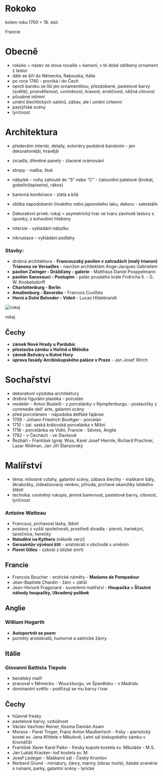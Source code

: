 # Rokoko

kolem roku 1700 = 18. stol.

Francie

# Obecně

- rokoko = název ze slova rocaille = kamení, v té době oblíbený ornament z lastur
- dále se šíří do Německa, Rakouska, Itálie
- po roce 1740 - proniká i do Čech
- oproti baroku se líší jen ornamentikou, přezdobené, pastelové barvy (světlé), prosvětlenost, uvolněnost, hravost, erotičnost, něžná citovost
- půvabné intimní
- umění šlechtických salónů, zábav, ale i umění církevní
- pastýřské scény
- lyričnost

# Architektura

- především interiér, detaily, exteriéry podobné barokním - jen dekorativnější, hravější
- zrcadla, dřevěné panely - zlacené orámování
- stropy - malba, štuk
- nábytek - nohy zahnuté do “S” nebo “C” - čalounění patelové (brokát, gobelín(tapiserie), rákos)
- barevná kombinace - zlatá a bílá
- obliba napodobenin čínského nebo japonského laku, dekoru - sekretáře

- Dekorativní prvek: rokaj = asymetrický tvar ve tvaru zavinuté lastury s úponky, s kohoutími hřebeny
- interzie - vykládání nábytku
- inkrustace - vykládání podlahy

### Stavby:

- drobná architektura - **Francouzský pavilon v zahradách (malý trianon) Trianonu ve Versailles** - navržen architektem Ange-Jacques Gabrielem
- **pavilon Zwinger - Drážďany - galerie** - Matthaus Daniel Pooppelmann
- **pavilon Sanssouci - Postupim** - palác pruského krále Fridricha II. - G. W. Knobelsdorff
- **Charlottenburg - Berlín**
- **Amalienburg - Bavorsko** - Francois Cuvilliés
- **Horní a Dolní Belveder - Vídeň** - Lucas Hildebrandt

![rokaj](https://img.notionusercontent.com/s3/prod-files-secure%2F85525e4b-189c-4e15-9d07-1cb1f7128378%2F5f21597a-f886-41ca-851e-bdfc35759663%2FUntitled.png/size/w=400?exp=1740139732&sig=XwyYvce9_sshqPy1BgISro3pabr-QmKoDEzXz6a00i8)

rokaj

## Čechy

- **zámek Nové Hrady u Pardubic**
- **přestavba zámku v Hoříně u Mělníka**
- **zámek Bečváry u Kutné Hory**
- **úprava fasády Arcibiskupského paláce v Praze** - Jan Josef Wirch

# Sochařství

- dekorativní výzdoba architektury
- drobná figurální plastika - porcelán
- modelér - Anton Bustelli - z porcelánky v Nympfenburgu - postavičky z commedie dell’ arte, galantní scény
- před porcelánem - nápodoba delfské fajánse
- 1709 - Johann Friedrich Boottger - porcelán
- 1710 - zal. saská královská porcelánka v Míšni
- 1718 - porcelánka ve Vídni, Francie - Sévres, Anglie
- 1792 - v Čechách - ve Slavkově
- Řezbáři - František Ignác Wiss, Karel Josef Hiernle, Richard Prachner, Lazar Widman, Jan Jiří Šlanzovský

# Malířství

- téma: milostné vztahy, galantní scény, zábava šlechty - maškarní bály, škrabošky, zidealizovaný venkov, příroda, prchavé okamžiky lidského štěstí
- technika: uvolněný rukopis, jemná barevnost, pastelové barvy, citovost, lyričnost

### Antoine Watteau

- Francouz, prchavost lásky, štěstí
- postavy z vyšší společnosti, prostředí divadla - pieroti, harlekýni, tanečnice, herečky
- **Nalodění na Kytheru** (několik verzí)
- **Gersaintův vývěsní štít** - aristokrati v obchodě s uměním
- **Pierot Gilles** - úzkost z blízké smrti

## Francie

- Francois Boucher - erotické náměty - **Madame de Pompadour**
- Jean-Baptiste Chardin - žánr + zátiší
- Jean-Honoré Fragonard - suverénní malířství - **Houpačka = Šťastné náhody houpačky, Ukradený polibek**

## Anglie

### William Hogarth

- **Autoportrét se psem**
- portréty aristokratů, humorné a satirické žánry

## Itálie

### Giovanni Battista Tiepolo

- benátský malíř
- pracoval v Německu - Wuurzburgu, ve Španělsku - v Madridu
- dominantní světlo - podřizují se mu barvy i tvar

### 

## Čechy

- hůavně fresky
- pastelové barvy, vzdušnost
- Václav Vavřinec Reiner, Kosma Damián Asam
- Morava - Pavel Troger, Franz Anton Maulbertsch - frsky - piaristický kostel sv. Jana Křtitele v Mikulově, Letní sál biskupského zámku v Kroměříži
- František Xaver Karel Palko - fresky kupole kostela sv. Mikuláše - M.S.
- Jan Lukáš Kracker- loď kostela sv. M.
- Josef Ledeger - Maškarní sál - Český Krumlov
- Norberd Grund - miniatury, žánry, mariny (obraz moře), italské scenérie s ruinami, parky, galantní scény - lyrické
